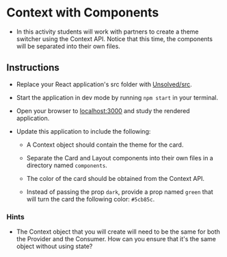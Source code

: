 # Context with Components

- In this activity students will work with partners to create a theme switcher using the Context API. Notice that this time, the components will be separated into their own files.

## Instructions

- Replace your React application's src folder with [Unsolved/src](Unsolved/src).

- Start the application in dev mode by running `npm start` in your terminal.

- Open your browser to [localhost:3000](http://localhost:3000) and study the rendered application.

- Update this application to include the following:

  - A Context object should contain the theme for the card.

  - Separate the Card and Layout components into their own files in a directory named `components`.

  - The color of the card should be obtained from the Context API.

  - Instead of passing the prop `dark`, provide a prop named `green` that will turn the card the following color: `#5cb85c`.

### Hints

- The Context object that you will create will need to be the same for both the Provider and the Consumer. How can you ensure that it's the same object without using state?
